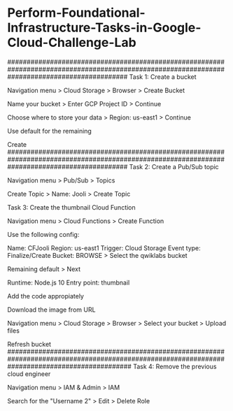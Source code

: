 # Perform-Foundational-Infrastructure-Tasks-in-Google-Cloud-Challenge-Lab
###############################################################################################################################################
Task 1: Create a bucket

Navigation menu > Cloud Storage > Browser > Create Bucket

Name your bucket > Enter GCP Project ID > Continue

Choose where to store your data > Region: us-east1 > Continue

Use default for the remaining

Create
###############################################################################################################################################
Task 2: Create a Pub/Sub topic

Navigation menu > Pub/Sub > Topics

Create Topic > Name: Jooli > Create Topic

Task 3: Create the thumbnail Cloud Function

Navigation menu > Cloud Functions > Create Function

Use the following config:

Name: CFJooli Region: us-east1 Trigger: Cloud Storage Event type: Finalize/Create Bucket: BROWSE > Select the qwiklabs bucket

Remaining default > Next

Runtime: Node.js 10 Entry point: thumbnail

Add the code appropiately

Download the image from URL

Navigation menu > Cloud Storage > Browser > Select your bucket > Upload files

Refresh bucket
################################################################################################################################################
Task 4: Remove the previous cloud engineer

Navigation menu > IAM & Admin > IAM

Search for the "Username 2" > Edit > Delete Role
